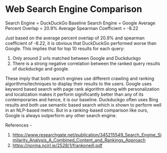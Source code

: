 # Web Search Engine Comparison

Search Engine = DuckDuckGo
Baseline Search Engine = Google
Average Percent Overlap = 20.9%
Average Spearman Coefficient = -8.22

Just based on the average percent overlap of 20.9% and spearman coefficient of -8.22, it is obvious that DuckDuckGo performed worse than Google. This implies that for top 10 results for each query:
1. Only around 2 urls matched between Google and Duckduckgo 
2. There is a strong negative correlation between the ranked query results of duckduckgo and google. 

These imply that both search engines use different crawling and ranking algorithms/techniques to display their results to the users. Google uses keyword based search with page rank algorithm along with personalization and localization makes it perform significantly better than any of its contemporaries and hence, it is our baseline. Duckduckgo often uses Bing results and both use semantic based search which is shown to perform well in an NLP-based metric. But in a ranking-based comparison like ours, Google is always outperform any other search engine. 

References - 
1. https://www.researchgate.net/publication/345215549_Search_Engine_Similarity_Analysis_A_Combined_Content_and_Rankings_Approach 
2. https://norma.ncirl.ie/2528/1/frankoneill.pdf
